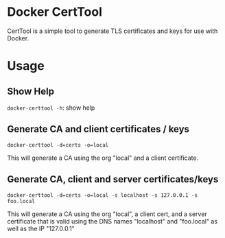 # Docker CertTool
CertTool is a simple tool to generate TLS certificates and keys for use with
Docker.


# Usage
## Show Help
`docker-certtool -h`: show help

## Generate CA and client certificates / keys
`docker-certtool -d=certs -o=local`

This will generate a CA using the org "local" and a client certificate.

## Generate CA, client and server certificates/keys
`docker-certtool -d=certs -o=local -s localhost -s 127.0.0.1 -s foo.local`

This will generate a CA using the org "local", a client cert, and a server
certificate that is valid using the DNS names "localhost" and "foo.local" as
well as the IP "127.0.0.1"

